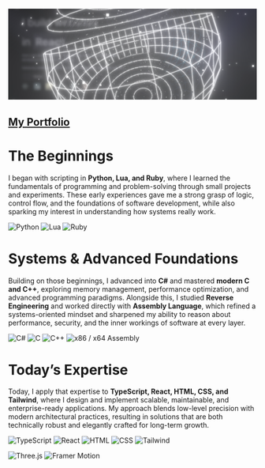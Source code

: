 ![background](https://github.com/AlienTheBetrayer/alienthebetrayer/blob/main/bg.png)
## [My Portfolio](https://github.com/AlienTheBetrayer/portfolio)

# The Beginnings
I began with scripting in **Python, Lua, and Ruby**, where I learned the fundamentals of programming and problem-solving through small projects and experiments. These early experiences gave me a strong grasp of logic, control flow, and the foundations of software development, while also sparking my interest in understanding how systems really work.

![Python](https://img.shields.io/badge/-Python-3776AB?logo=python&logoColor=white&style=for-the-badge) ![Lua](https://img.shields.io/badge/-Lua-2C2D72?logo=lua&logoColor=white&style=for-the-badge) ![Ruby](https://img.shields.io/badge/-Ruby-CC342D?logo=ruby&logoColor=white&style=for-the-badge)

# Systems & Advanced Foundations
Building on those beginnings, I advanced into **C#** and mastered **modern C and C++**, exploring memory management, performance optimization, and advanced programming paradigms. Alongside this, I studied **Reverse Engineering** and worked directly with **Assembly Language**, which refined a systems-oriented mindset and sharpened my ability to reason about performance, security, and the inner workings of software at every layer.

![C#](https://img.shields.io/badge/-C%23-239120?logo=c-sharp&logoColor=white&style=for-the-badge) ![C](https://img.shields.io/badge/-C-00599C?logo=c&logoColor=white&style=for-the-badge) ![C++](https://img.shields.io/badge/-C%2B%2B-00599C?logo=cplusplus&logoColor=white&style=for-the-badge) ![x86 / x64 Assembly](https://img.shields.io/badge/x86/x64%20Assembly-004478?style=for-the-badge&logo=none)

# Today’s Expertise
Today, I apply that expertise to **TypeScript, React, HTML, CSS, and Tailwind**, where I design and implement scalable, maintainable, and enterprise-ready applications. My approach blends low-level precision with modern architectural practices, resulting in solutions that are both technically robust and elegantly crafted for long-term growth.

![TypeScript](https://img.shields.io/badge/-TypeScript-3178C6?logo=typescript&logoColor=white&style=for-the-badge) ![React](https://img.shields.io/badge/-React-61DAFB?logo=react&logoColor=black&style=for-the-badge) ![HTML](https://img.shields.io/badge/-HTML-E34F26?logo=html5&logoColor=white&style=for-the-badge) ![CSS](https://img.shields.io/badge/-CSS-1572B6?logo=css3&logoColor=white&style=for-the-badge) ![Tailwind](https://img.shields.io/badge/-Tailwind-38B2AC?logo=tailwind-css&logoColor=white&style=for-the-badge)

![Three.js](https://img.shields.io/badge/-Three.js-000000?logo=three.js&logoColor=white&style=for-the-badge) ![Framer Motion](https://img.shields.io/badge/-Framer%20Motion-0055FF?logo=framer&logoColor=white&style=for-the-badge)

